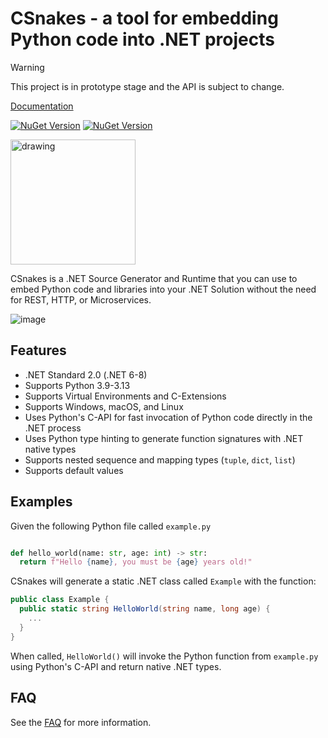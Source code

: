 # CSnakes - a tool for embedding Python code into .NET projects

> [!WARNING]  
> This project is in prototype stage and the API is subject to change. 

[Documentation](https://tonybaloney.github.io/CSnakes/)

[![NuGet Version](https://img.shields.io/nuget/v/CSnakes?label=CSnakes)](https://www.nuget.org/packages/CSnakes)
[![NuGet Version](https://img.shields.io/nuget/v/CSnakes.Runtime?label=CSnakes.Runtime)](https://www.nuget.org/packages/CSnakes.Runtime)

<img src="docs/res/logo.jpeg" alt="drawing" width="200"/> 

CSnakes is a .NET Source Generator and Runtime that you can use to embed Python code and libraries into your .NET Solution without the need for REST, HTTP, or Microservices.

![image](https://github.com/tonybaloney/PythonCodeGen/assets/1532417/39ca2f2a-416b-447a-a237-59e9613a4990)

## Features

- .NET Standard 2.0 (.NET 6-8)
- Supports Python 3.9-3.13
- Supports Virtual Environments and C-Extensions
- Supports Windows, macOS, and Linux
- Uses Python's C-API for fast invocation of Python code directly in the .NET process
- Uses Python type hinting to generate function signatures with .NET native types
- Supports nested sequence and mapping types (`tuple`, `dict`, `list`)
- Supports default values

## Examples

Given the following Python file called `example.py`

```python

def hello_world(name: str, age: int) -> str:
  return f"Hello {name}, you must be {age} years old!"
```

CSnakes will generate a static .NET class called `Example` with the function:

```csharp
public class Example {
  public static string HelloWorld(string name, long age) {
    ...
  }
}
```

When called, `HelloWorld()` will invoke the Python function from `example.py` using Python's C-API and return native .NET types.

## FAQ

See the [FAQ](docs/faq.md) for more information.
